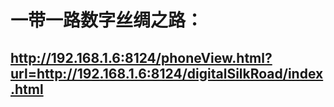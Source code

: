 # 一带一路数字丝绸之路：
## http://192.168.1.6:8124/phoneView.html?url=http://192.168.1.6:8124/digitalSilkRoad/index.html